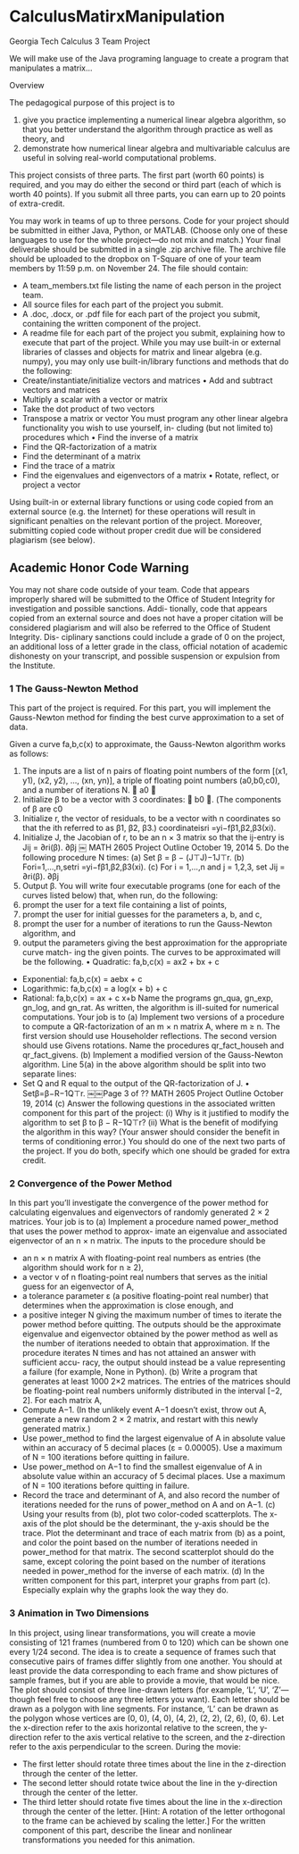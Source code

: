 CalculusMatirxManipulation
==========================

Georgia Tech Calculus 3 Team Project

We will make use of the Java programing language to create a program that manipulates a matrix...

Overview

The pedagogical purpose of this project is to

1. give you practice implementing a numerical linear algebra algorithm, so that you better understand the algorithm through practice as well as theory, and
2. demonstrate how numerical linear algebra and multivariable calculus are useful in solving real-world computational problems.

This project consists of three parts. The first part (worth 60 points) is required, and you may do either the second or third part (each of which is worth 40 points). If you submit all three parts, you can earn up to 20 points of extra-credit.

You may work in teams of up to three persons. Code for your project should be submitted in either Java, Python, or MATLAB. (Choose only one of these languages to use for the whole project—do not mix and match.) Your final deliverable should be submitted in a single .zip archive file. The archive file should be uploaded to the dropbox on T-Square of one of your team members by 11:59 p.m. on November 24. The file should contain:

* A team_members.txt file listing the name of each person in the project team.
* All source files for each part of the project you submit.
* A .doc, .docx, or .pdf file for each part of the project you submit, containing the written component of the project.
* A readme file for each part of the project you submit, explaining how to execute that part of the project.
While you may use built-in or external libraries of classes and objects for matrix and linear algebra (e.g. numpy), you may only use built-in/library functions and methods that do the following:
* Create/instantiate/initialize vectors and matrices • Add and subtract vectors and matrices
* Multiply a scalar with a vector or matrix
* Take the dot product of two vectors
* Transpose a matrix or vector
You must program any other linear algebra functionality you wish to use yourself, in-
cluding (but not limited to) procedures which • Find the inverse of a matrix
* Find the QR-factorization of a matrix
* Find the determinant of a matrix
* Find the trace of a matrix
* Find the eigenvalues and eigenvectors of a matrix • Rotate, reflect, or project a vector

Using built-in or external library functions or using code copied from an external source (e.g. the Internet) for these operations will result in significant penalties on the relevant portion of the project. Moreover, submitting copied code without proper credit due will be considered plagiarism (see below).

## Academic Honor Code Warning

You may not share code outside of your team. Code that appears improperly shared will be submitted to the Office of Student Integrity for investigation and possible sanctions. Addi- tionally, code that appears copied from an external source and does not have a proper citation will be considered plagiarism and will also be referred to the Office of Student Integrity. Dis- ciplinary sanctions could include a grade of 0 on the project, an additional loss of a letter grade in the class, official notation of academic dishonesty on your transcript, and possible suspension or expulsion from the Institute.

### 1 The Gauss-Newton Method
This part of the project is required. For this part, you will implement the Gauss-Newton method for finding the best curve approximation to a set of data.

Given a curve fa,b,c(x) to approximate, the Gauss-Newton algorithm works as follows:

1. The inputs are a list of n pairs of floating point numbers of the form
[(x1, y1), (x2, y2), ..., (xn, yn)],
a triple of floating point numbers (a0,b0,c0), and a number of iterations N.
 a0 
2. Initialize β to be a vector with 3 coordinates:  b0 . (The components of β are
c0
3. Initialize r, the vector of residuals, to be a vector with n coordinates so that the ith
referred to as β1, β2, β3.) coordinateisri =yi−fβ1,β2,β3(xi).
4. Initialize J, the Jacobian of r, to be an n × 3 matrix so that the ij-entry is Jij = ∂ri(β).
∂βj
￼
MATH 2605 Project Outline October 19, 2014 5. Do the following procedure N times:
(a) Set β = β − (J⊤J)−1J⊤r.
(b) Fori=1,...,n,setri =yi−fβ1,β2,β3(xi).
(c) For i = 1,...,n and j = 1,2,3, set
Jij = ∂ri(β).
∂βj
6. Output β.
You will write four executable programs (one for each of the curves listed below) that,
when run, do the following:
1. prompt the user for a text file containing a list of points,
2. prompt the user for initial guesses for the parameters a, b, and c,
3. prompt the user for a number of iterations to run the Gauss-Newton algorithm, and
4. output the parameters giving the best approximation for the appropriate curve match- ing the given points.
The curves to be approximated will be the following. • Quadratic: fa,b,c(x) = ax2 + bx + c
* Exponential: fa,b,c(x) = aebx + c
* Logarithmic: fa,b,c(x) = a log(x + b) + c
* Rational: fa,b,c(x) = ax + c x+b
Name the programs gn_qua, gn_exp, gn_log, and gn_rat.
As written, the algorithm is ill-suited for numerical computations. Your job is to
(a) Implement two versions of a procedure to compute a QR-factorization of an m × n matrix A, where m ≥ n. The first version should use Householder reflections. The second version should use Givens rotations. Name the procedures qr_fact_househ and qr_fact_givens.
(b) Implement a modified version of the Gauss-Newton algorithm. Line 5(a) in the above algorithm should be split into two separate lines:
* Set Q and R equal to the output of the QR-factorization of J. • Setβ=β−R−1Q⊤r.
￼￼Page 3 of ??
MATH 2605 Project Outline October 19, 2014
(c) Answer the following questions in the associated written component for this part of the project:
(i) Why is it justified to modify the algorithm to set β to β − R−1Q⊤r?
(ii) What is the benefit of modifying the algorithm in this way? (Your answer should
consider the benefit in terms of conditioning error.)
You should do one of the next two parts of the project. If you do both, specify which one should be graded for extra credit.

### 2 Convergence of the Power Method

In this part you’ll investigate the convergence of the power method for calculating eigenvalues and eigenvectors of randomly generated 2 × 2 matrices.
Your job is to
(a) Implement a procedure named power_method that uses the power method to approx- imate an eigenvalue and associated eigenvector of an n × n matrix. The inputs to the procedure should be
* an n × n matrix A with floating-point real numbers as entries (the algorithm should work for n ≥ 2),
* a vector v of n floating-point real numbers that serves as the initial guess for an eigenvector of A,
* a tolerance parameter ε (a positive floating-point real number) that determines when the approximation is close enough, and
* a positive integer N giving the maximum number of times to iterate the power method before quitting.
The outputs should be the approximate eigenvalue and eigenvector obtained by the power method as well as the number of iterations needed to obtain that approximation. If the procedure iterates N times and has not attained an answer with sufficient accu- racy, the output should instead be a value representing a failure (for example, None in Python).
(b) Write a program that generates at least 1000 2×2 matrices. The entries of the matrices should be floating-point real numbers uniformly distributed in the interval [−2, 2]. For
each matrix A,
* Compute A−1. (In the unlikely event A−1 doesn’t exist, throw out A, generate a new random 2 × 2 matrix, and restart with this newly generated matrix.)
* Use power_method to find the largest eigenvalue of A in absolute value within an accuracy of 5 decimal places (ε = 0.00005). Use a maximum of N = 100 iterations before quitting in failure.
* Use power_method on A−1 to find the smallest eigenvalue of A in absolute value within an accuracy of 5 decimal places. Use a maximum of N = 100 iterations before quitting in failure.
* Record the trace and determinant of A, and also record the number of iterations needed for the runs of power_method on A and on A−1.
(c) Using your results from (b), plot two color-coded scatterplots. The x-axis of the plot should be the determinant, the y-axis should be the trace. Plot the determinant and trace of each matrix from (b) as a point, and color the point based on the number of iterations needed in power_method for that matrix. The second scatterplot should do the same, except coloring the point based on the number of iterations needed in power_method for the inverse of each matrix.
(d) In the written component for this part, interpret your graphs from part (c). Especially explain why the graphs look the way they do.

### 3 Animation in Two Dimensions

In this project, using linear transformations, you will create a movie consisting of 121 frames (numbered from 0 to 120) which can be shown one every 1/24 second. The idea is to create a sequence of frames such that consecutive pairs of frames differ slightly from one another. You should at least provide the data corresponding to each frame and show pictures of sample frames, but if you are able to provide a movie, that would be nice.
The plot should consist of three line-drawn letters (for example, ‘L’, ‘U’, ‘Z’—though feel free to choose any three letters you want). Each letter should be drawn as a polygon with line segments. For instance, ‘L’ can be drawn as the polygon whose vertices are
(0, 0), (4, 0), (4, 2), (2, 2), (2, 6), (0, 6).
Let the x-direction refer to the axis horizontal relative to the screen, the y-direction refer to the axis vertical relative to the screen, and the z-direction refer to the axis perpendicular to the screen.
During the movie:
* The first letter should rotate three times about the line in the z-direction through the center of the letter.
* The second letter should rotate twice about the line in the y-direction through the center of the letter.
* The third letter should rotate five times about the line in the x-direction through the center of the letter.
[Hint: A rotation of the letter orthogonal to the frame can be achieved by scaling the letter.] For the written component of this part, describe the linear and nonlinear transformations
you needed for this animation.
